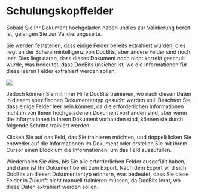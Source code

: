 # Schulungskopffelder

Sobald Sie Ihr Dokument hochgeladen haben und es zur Validierung bereit ist, gelangen Sie zur Validierungsseite.

Sie werden feststellen, dass einige Felder bereits extrahiert wurden, dies liegt an der Schwarmintelligenz von DocBits, aber andere Felder sind noch leer. Dies liegt daran, dass dieses Dokument noch nicht korrekt geschult wurde, was bedeutet, dass DocBits unsicher ist, wo die Informationen für diese leeren Felder extrahiert werden sollen.

&#x20;![](https://lh7-us.googleusercontent.com/4xwqOa-brYegZ-5GiX0CCXbZ3KpHK0DqafFukBiCHVodWKzIOpQ8zg6J\_QoEUddQQDwq7loGEBlN87kuXZph3\_tmX8kzqMd5pFy9deUQvEfY7zxXWULbMn\_SKas9K1Wb3R6-FX0dm3BToyWNYOv4WE4)

Jedoch können Sie mit Ihrer Hilfe DocBits trainieren, wo nach diesen Daten in diesem spezifischen Dokumententyp gesucht werden soll. Beachten Sie, dass einige Felder leer sein können, da die erforderlichen Informationen nicht im von Ihnen hochgeladenen Dokument vorhanden sind, aber wenn die Informationen in Ihrem Dokument vorhanden sind, können sie durch folgende Schritte trainiert werden.

Klicken Sie auf das Feld, das Sie trainieren möchten, und doppelklicken Sie entweder auf die Informationen im Dokument oder erstellen Sie mit Ihrem Cursor einen Block um die Informationen, um das Feld auszufüllen.

Wiederholen Sie dies, bis Sie alle erforderlichen Felder ausgefüllt haben, und dann ist Ihr Dokument bereit zum Export. Nach dem Export wird sich DocBits an diesen Dokumententyp erinnern, was bedeutet, dass Sie diese Felder in Zukunft nicht manuell trainieren müssen, da DocBits lernt, wo diese Daten extrahiert werden sollen.
